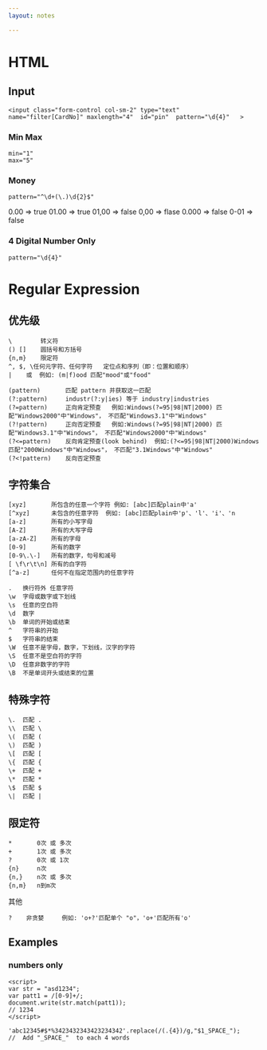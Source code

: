```yaml
---
layout: notes

---
```


#   HTML 
##  Input 
```
<input class="form-control col-sm-2" type="text"  name="filter[CardNo]" maxlength="4"  id="pin"  pattern="\d{4}"   >
```
### Min Max 
```
min="1" 
max="5"
```


### Money 
```
pattern="^\d+(\.)\d{2}$" 
```
0.00  => true
01.00 => true
01,00 => false
0,00  => flase
0.000 => false
0-01  => false
### 4 Digital Number Only 
```
pattern="\d{4}"
```

#  Regular Expression 
##  优先级
```
\	     转义符
() []    圆括号和方括号
{n,m}	 限定符
^, $, \任何元字符、任何字符	定位点和序列（即：位置和顺序）
|	 或  例如: (m|f)ood 匹配"mood"或"food"
```
```
(pattern)   	匹配 pattern 并获取这一匹配
(?:pattern) 	industr(?:y|ies) 等于 industry|industries
(?=pattern)  	正向肯定预查   例如:Windows(?=95|98|NT|2000) 匹配"Windows2000"中"Windows"， 不匹配"Windows3.1"中"Windows"
(?!pattern) 	正向否定预查   例如:Windows(?=95|98|NT|2000) 匹配"Windows3.1"中"Windows"， 不匹配"Windows2000"中"Windows"
(?<=pattern) 	反向肯定预查(look behind)  例如:(?<=95|98|NT|2000)Windows 匹配"2000Windows"中"Windows"， 不匹配"3.1Windows"中"Windows"
(?<!pattern)	反向否定预查
```
##  字符集合
```
[xyz]		所包含的任意一个字符 例如: [abc]匹配plain中'a'
[^xyz]		未包含的任意字符  例如: [abc]匹配plain中'p'、'l'、'i'、'n
[a-z] 		所有的小写字母 
[A-Z] 		所有的大写字母 
[a-zA-Z] 	所有的字母 
[0-9] 		所有的数字 
[0-9\.\-] 	所有的数字，句号和减号 
[ \f\r\t\n] 所有的白字符
[^a-z]		任何不在指定范围内的任意字符
```
```
.	换行符外 任意字符
\w	字母或数字或下划线
\s	任意的空白符
\d	数字
\b	单词的开始或结束
^	字符串的开始
$	字符串的结束
\W	任意不是字母，数字，下划线，汉字的字符
\S	任意不是空白符的字符
\D	任意非数字的字符
\B	不是单词开头或结束的位置
```
##    特殊字符
```
\.	匹配 .
\\  匹配 \ 
\(  匹配 (
\)  匹配 )
\[  匹配 [
\{	匹配 {
\+	匹配 +
\*	匹配 *
\$	匹配 $
\|	匹配 |
```
##    限定符
```
*	    0次 或 多次
+	    1次 或 多次
?	    0次 或 1次
{n}	    n次
{n,}	n次 或 多次
{n,m}	n到m次

```
其他
```
?    非贪婪     例如: 'o+?'匹配单个 "o"，'o+'匹配所有'o'
```

## Examples
### numbers only
```
<script>
var str = "asd1234";
var patt1 = /[0-9]+/;
document.write(str.match(patt1));
// 1234
</script>
```

```
'abc12345#$*%3423432343423234342'.replace(/(.{4})/g,"$1_SPACE_");   
//  Add "_SPACE_"  to each 4 words 
```



